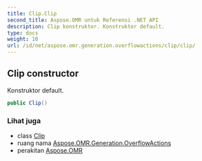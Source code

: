 ```yaml
---
title: Clip.Clip
second_title: Aspose.OMR untuk Referensi .NET API
description: Clip konstruktor. Konstruktor default.
type: docs
weight: 10
url: /id/net/aspose.omr.generation.overflowactions/clip/clip/
---
```

## Clip constructor

Konstruktor default.

```csharp
public Clip()
```

### Lihat juga

* class [Clip](../)
* ruang nama [Aspose.OMR.Generation.OverflowActions](../../clip/)
* perakitan [Aspose.OMR](../../../)



